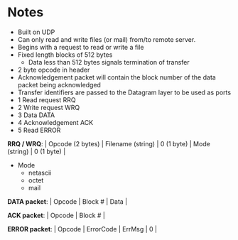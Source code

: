 # Notes

- Built on UDP
- Can only read and write files (or mail) from/to remote server.
- Begins with a request to read or write a file
- Fixed length blocks of 512 bytes
    - Data less than 512 bytes  signals termination of transfer
- 2 byte opcode in header
- Acknowledgement packet will contain the block number of the data packet being acknowledged
- Transfer identifiers are passed to the Datagram layer to be used as ports
- 1 Read request RRQ
- 2 Write request WRQ
- 3 Data DATA
- 4 Acknowledgement ACK
- 5 Read ERROR


**RRQ / WRQ**: | Opcode (2 bytes) | Filename (string) | 0 (1 byte) | Mode (string) | 0 (1 byte) |

- Mode
    - netascii
    - octet
    - mail

**DATA packet**: | Opcode | Block # | Data |

**ACK packet**: | Opcode | Block # |

**ERROR packet**: | Opcode | ErrorCode | ErrMsg | 0 |

